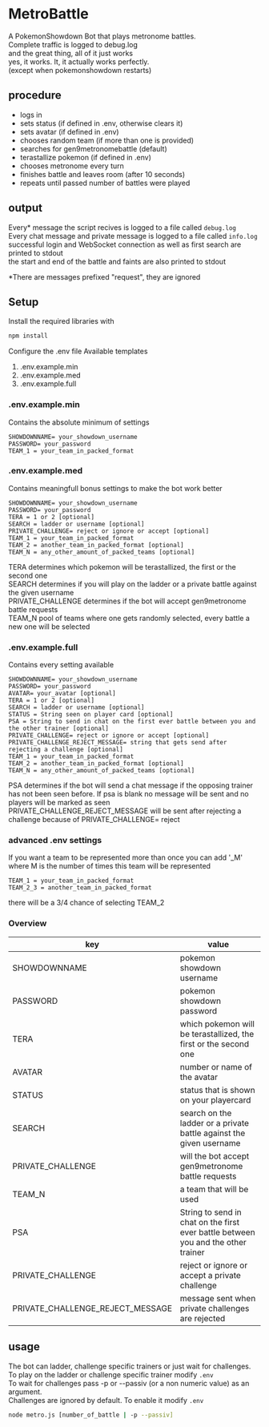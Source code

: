 # MetroBattle
A PokemonShowdown Bot that plays metronome battles.  
Complete traffic is logged to debug.log  
and the great thing, all of it just works  
yes, it works. It, it actually works perfectly.  
(except when pokemonshowdown restarts)  

## procedure
- logs in
- sets status (if defined in .env, otherwise clears it)
- sets avatar (if defined in .env)
- chooses random team (if more than one is provided)
- searches for gen9metronomebattle (default)
- terastallize pokemon (if defined in .env)
- chooses metronome every turn
- finishes battle and leaves room (after 10 seconds)
- repeats until passed number of battles were played
## output
Every* message the script recives is logged to a file called `debug.log`  
Every chat message and private message is logged to a file called `info.log`  
successful login and WebSocket connection as well as first search are printed to stdout  
the start and end of the battle and faints are also printed to stdout  
  
*There are messages prefixed "request", they are ignored  

## Setup
Install the required libraries with
```bash 
npm install
```  
Configure the .env file
Available templates
1. .env.example.min
2. .env.example.med
3. .env.example.full

### .env.example.min
Contains the absolute minimum of settings 
```
SHOWDOWNNAME= your_showdown_username
PASSWORD= your_password
TEAM_1 = your_team_in_packed_format
```

### .env.example.med
Contains meaningfull bonus settings to make the bot work better
```
SHOWDOWNNAME= your_showdown_username
PASSWORD= your_password
TERA = 1 or 2 [optional]
SEARCH = ladder or username [optional]
PRIVATE_CHALLENGE= reject or ignore or accept [optional]
TEAM_1 = your_team_in_packed_format
TEAM_2 = another_team_in_packed_format [optional]
TEAM_N = any_other_amount_of_packed_teams [optional]
```
TERA determines which pokemon will be terastallized, the first or the second one  
SEARCH determines if you will play on the ladder or a private battle against the given username  
PRIVATE_CHALLENGE determines if the bot will accept gen9metronome battle requests  
TEAM_N pool of teams where one gets randomly selected, every battle a new one will be selected  

### .env.example.full
Contains every setting available
```
SHOWDOWNNAME= your_showdown_username
PASSWORD= your_password
AVATAR= your_avatar [optional]
TERA = 1 or 2 [optional]
SEARCH = ladder or username [optional]
STATUS = String seen on player card [optional]
PSA = String to send in chat on the first ever battle between you and the other trainer [optional]
PRIVATE_CHALLENGE= reject or ignore or accept [optional]
PRIVATE_CHALLENGE_REJECT_MESSAGE= string that gets send after rejecting a challenge [optional]
TEAM_1 = your_team_in_packed_format
TEAM_2 = another_team_in_packed_format [optional]
TEAM_N = any_other_amount_of_packed_teams [optional]
```
PSA determines if the bot will send a chat message if the opposing trainer has not been seen before. If psa is blank no message will be sent and no players will be marked as seen    
PRIVATE_CHALLENGE_REJECT_MESSAGE will be sent after rejecting a challenge because of PRIVATE_CHALLENGE= reject  

### advanced .env settings
If you want a team to be represented more than once you can add '_M' where M is the number of times this team will be represented  
```
TEAM_1 = your_team_in_packed_format
TEAM_2_3 = another_team_in_packed_format
```
there will be a 3/4 chance of selecting TEAM_2

### Overview
|key|value|
|-|-|
|SHOWDOWNNAME|pokemon showdown username|
|PASSWORD|pokemon showdown password|
|TERA| which pokemon will be terastallized, the first or the second one  |
|AVATAR| number or name of the avatar|
|STATUS| status that is shown on your playercard|
|SEARCH| search on the ladder or a private battle against the given username  |
|PRIVATE_CHALLENGE| will the bot accept gen9metronome battle requests  |
|TEAM_N| a team that will be used  |
|PSA| String to send in chat on the first ever battle between you and the other trainer|
|PRIVATE_CHALLENGE| reject or ignore or accept a private challenge|
|PRIVATE_CHALLENGE_REJECT_MESSAGE| message sent when private challenges are rejected|

## usage
The bot can ladder, challenge specific trainers or just wait for challenges.  
To play on the ladder or challenge specific trainer modify `.env`  
To wait for challenges pass -p or --passiv (or a non numeric value) as an argument.  
Challenges are ignored by default. To enable it modify `.env`  
```bash 
node metro.js [number_of_battle | -p --passiv]
```
